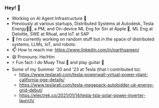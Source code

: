 ### Hey! 👋

<!--
**ParthSareen/ParthSareen** is a ✨ _special_ ✨ repository because its `README.md` (this file) appears on your GitHub profile.-->

- Working on AI Agent Infrastructure 👀
- Previously at various startups, Distributed Systems at Autodesk, Tesla Energy🔋🚗, a PM, and On-device ML Eng for Siri at Apple , ML Eng at Deloitte, SWE at Ritual, and IoT at SAP 
- 🌱 I’m currently working on random stuff but in the space of distributed systems, LLMs, IoT, and robots.
- 📫 How to reach me: https://www.linkedin.com/in/parthsareen/
- 😄 Pronouns: He/Him
- ⚡ Fun fact: I do Muay Thai 🥊 and play guitar 🎸
- Some of my Summer '20 and '23 at Tesla (that I contributed to):
    - https://www.teslarati.com/tesla-powerwall-virtual-power-plant-california-pge-details/
    - https://www.teslarati.com/tesla-megapack-autobidder-uk-energy-grid-debut/
    - https://electrek.co/2021/01/14/tesla-tsla-solar-power-inverter-launch/
